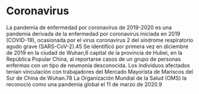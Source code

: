 #  Coronavirus

La pandemia de enfermedad por coronavirus de 2019-2020 es una pandemia derivada de la enfermedad por coronavirus iniciada en 2019 (COVID-19), ocasionada por el virus coronavirus 2 del síndrome respiratorio agudo grave (SARS-CoV-2).4​5​ Se identificó por primera vez en diciembre de 2019 en la ciudad de Wuhan,6​ capital de la provincia de Hubei, en la República Popular China, al reportarse casos de un grupo de personas enfermas con un tipo de neumonía desconocida. Los individuos afectados tenían vinculación con trabajadores del Mercado Mayorista de Mariscos del Sur de China de Wuhan.7​8​ La Organización Mundial de la Salud (OMS) la reconoció como una pandemia global el 11 de marzo de 2020.9​
